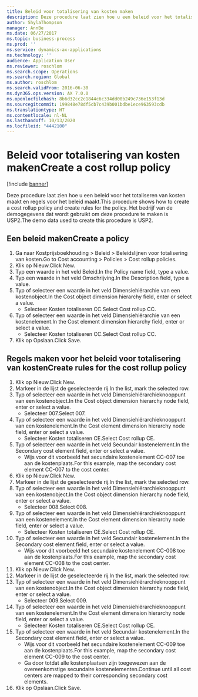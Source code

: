 ```yaml
---
title: Beleid voor totalisering van kosten maken
description: Deze procedure laat zien hoe u een beleid voor het totaliseren van kosten maakt en regels voor het beleid maakt.
author: ShylaThompson
manager: AnnBe
ms.date: 06/27/2017
ms.topic: business-process
ms.prod: ''
ms.service: dynamics-ax-applications
ms.technology: ''
audience: Application User
ms.reviewer: roschlom
ms.search.scope: Operations
ms.search.region: Global
ms.author: roschlom
ms.search.validFrom: 2016-06-30
ms.dyn365.ops.version: AX 7.0.0
ms.openlocfilehash: 8b6d32cc2c1844c6c334dd00b249c736e153f13d
ms.sourcegitcommit: 199848e78df5cb7c439b001bdbe1ece963593cdb
ms.translationtype: HT
ms.contentlocale: nl-NL
ms.lasthandoff: 10/13/2020
ms.locfileid: "4442100"
---
```

# <a name="create-a-cost-rollup-policy"></a><span data-ttu-id="d1e3e-103">Beleid voor totalisering van kosten maken</span><span class="sxs-lookup"><span data-stu-id="d1e3e-103">Create a cost rollup policy</span></span>

[!include [banner](../../includes/banner.md)]

<span data-ttu-id="d1e3e-104">Deze procedure laat zien hoe u een beleid voor het totaliseren van kosten maakt en regels voor het beleid maakt.</span><span class="sxs-lookup"><span data-stu-id="d1e3e-104">This procedure shows how to create a cost rollup policy and create rules for the policy.</span></span> <span data-ttu-id="d1e3e-105">Het bedrijf van de demogegevens dat wordt gebruikt om deze procedure te maken is USP2.</span><span class="sxs-lookup"><span data-stu-id="d1e3e-105">The demo data used to create this procedure is USP2.</span></span>


## <a name="create-a-policy"></a><span data-ttu-id="d1e3e-106">Een beleid maken</span><span class="sxs-lookup"><span data-stu-id="d1e3e-106">Create a policy</span></span>
1. <span data-ttu-id="d1e3e-107">Ga naar Kostprijsboekhouding > Beleid > Beleidslijnen voor totalisering van kosten.</span><span class="sxs-lookup"><span data-stu-id="d1e3e-107">Go to Cost accounting > Policies > Cost rollup policies.</span></span>
2. <span data-ttu-id="d1e3e-108">Klik op Nieuw.</span><span class="sxs-lookup"><span data-stu-id="d1e3e-108">Click New.</span></span>
3. <span data-ttu-id="d1e3e-109">Typ een waarde in het veld Beleid.</span><span class="sxs-lookup"><span data-stu-id="d1e3e-109">In the Policy name field, type a value.</span></span>
4. <span data-ttu-id="d1e3e-110">Typ een waarde in het veld Omschrijving.</span><span class="sxs-lookup"><span data-stu-id="d1e3e-110">In the Description field, type a value.</span></span>
5. <span data-ttu-id="d1e3e-111">Typ of selecteer een waarde in het veld Dimensiehiërarchie van een kostenobject.</span><span class="sxs-lookup"><span data-stu-id="d1e3e-111">In the Cost object dimension hierarchy field, enter or select a value.</span></span>
    * <span data-ttu-id="d1e3e-112">Selecteer Kosten totaliseren CC.</span><span class="sxs-lookup"><span data-stu-id="d1e3e-112">Select Cost rollup CC.</span></span>  
6. <span data-ttu-id="d1e3e-113">Typ of selecteer een waarde in het veld Dimensiehiërarchie van een kostenelement.</span><span class="sxs-lookup"><span data-stu-id="d1e3e-113">In the Cost element dimension hierarchy field, enter or select a value.</span></span>
    * <span data-ttu-id="d1e3e-114">Selecteer Kosten totaliseren CC.</span><span class="sxs-lookup"><span data-stu-id="d1e3e-114">Select Cost rollup CC.</span></span>  
7. <span data-ttu-id="d1e3e-115">Klik op Opslaan.</span><span class="sxs-lookup"><span data-stu-id="d1e3e-115">Click Save.</span></span>

## <a name="create-rules-for-the-cost-rollup-policy"></a><span data-ttu-id="d1e3e-116">Regels maken voor het beleid voor totalisering van kosten</span><span class="sxs-lookup"><span data-stu-id="d1e3e-116">Create rules for the cost rollup policy</span></span>
1. <span data-ttu-id="d1e3e-117">Klik op Nieuw.</span><span class="sxs-lookup"><span data-stu-id="d1e3e-117">Click New.</span></span>
2. <span data-ttu-id="d1e3e-118">Markeer in de lijst de geselecteerde rij.</span><span class="sxs-lookup"><span data-stu-id="d1e3e-118">In the list, mark the selected row.</span></span>
3. <span data-ttu-id="d1e3e-119">Typ of selecteer een waarde in het veld Dimensiehiërarchieknooppunt van een kostenobject.</span><span class="sxs-lookup"><span data-stu-id="d1e3e-119">In the Cost object dimension hierarchy node field, enter or select a value.</span></span>
    * <span data-ttu-id="d1e3e-120">Selecteer 007.</span><span class="sxs-lookup"><span data-stu-id="d1e3e-120">Select 007.</span></span>  
4. <span data-ttu-id="d1e3e-121">Typ of selecteer een waarde in het veld Dimensiehiërarchieknooppunt van een kostenelement.</span><span class="sxs-lookup"><span data-stu-id="d1e3e-121">In the Cost element dimension hierarchy node field, enter or select a value.</span></span>
    * <span data-ttu-id="d1e3e-122">Selecteer Kosten totaliseren CE.</span><span class="sxs-lookup"><span data-stu-id="d1e3e-122">Select Cost rollup CE.</span></span>  
5. <span data-ttu-id="d1e3e-123">Typ of selecteer een waarde in het veld Secundair kostenelement.</span><span class="sxs-lookup"><span data-stu-id="d1e3e-123">In the Secondary cost element field, enter or select a value.</span></span>
    * <span data-ttu-id="d1e3e-124">Wijs voor dit voorbeeld het secundaire kostenelement CC-007 toe aan de kostenplaats.</span><span class="sxs-lookup"><span data-stu-id="d1e3e-124">For this example, map the secondary cost element CC-007 to the cost center.</span></span>  
6. <span data-ttu-id="d1e3e-125">Klik op Nieuw.</span><span class="sxs-lookup"><span data-stu-id="d1e3e-125">Click New.</span></span>
7. <span data-ttu-id="d1e3e-126">Markeer in de lijst de geselecteerde rij.</span><span class="sxs-lookup"><span data-stu-id="d1e3e-126">In the list, mark the selected row.</span></span>
8. <span data-ttu-id="d1e3e-127">Typ of selecteer een waarde in het veld Dimensiehiërarchieknooppunt van een kostenobject.</span><span class="sxs-lookup"><span data-stu-id="d1e3e-127">In the Cost object dimension hierarchy node field, enter or select a value.</span></span>
    * <span data-ttu-id="d1e3e-128">Selecteer 008.</span><span class="sxs-lookup"><span data-stu-id="d1e3e-128">Select 008.</span></span>  
9. <span data-ttu-id="d1e3e-129">Typ of selecteer een waarde in het veld Dimensiehiërarchieknooppunt van een kostenelement.</span><span class="sxs-lookup"><span data-stu-id="d1e3e-129">In the Cost element dimension hierarchy node field, enter or select a value.</span></span>
    * <span data-ttu-id="d1e3e-130">Selecteer Kosten totaliseren CE.</span><span class="sxs-lookup"><span data-stu-id="d1e3e-130">Select Cost rollup CE.</span></span>  
10. <span data-ttu-id="d1e3e-131">Typ of selecteer een waarde in het veld Secundair kostenelement.</span><span class="sxs-lookup"><span data-stu-id="d1e3e-131">In the Secondary cost element field, enter or select a value.</span></span>
    * <span data-ttu-id="d1e3e-132">Wijs voor dit voorbeeld het secundaire kostenelement CC-008 toe aan de kostenplaats.</span><span class="sxs-lookup"><span data-stu-id="d1e3e-132">For this example, map the secondary cost element CC-008 to the cost center.</span></span>  
11. <span data-ttu-id="d1e3e-133">Klik op Nieuw.</span><span class="sxs-lookup"><span data-stu-id="d1e3e-133">Click New.</span></span>
12. <span data-ttu-id="d1e3e-134">Markeer in de lijst de geselecteerde rij.</span><span class="sxs-lookup"><span data-stu-id="d1e3e-134">In the list, mark the selected row.</span></span>
13. <span data-ttu-id="d1e3e-135">Typ of selecteer een waarde in het veld Dimensiehiërarchieknooppunt van een kostenobject.</span><span class="sxs-lookup"><span data-stu-id="d1e3e-135">In the Cost object dimension hierarchy node field, enter or select a value.</span></span>
    * <span data-ttu-id="d1e3e-136">Selecteer 009.</span><span class="sxs-lookup"><span data-stu-id="d1e3e-136">Select 009.</span></span>  
14. <span data-ttu-id="d1e3e-137">Typ of selecteer een waarde in het veld Dimensiehiërarchieknooppunt van een kostenelement.</span><span class="sxs-lookup"><span data-stu-id="d1e3e-137">In the Cost element dimension hierarchy node field, enter or select a value.</span></span>
    * <span data-ttu-id="d1e3e-138">Selecteer Kosten totaliseren CE.</span><span class="sxs-lookup"><span data-stu-id="d1e3e-138">Select Cost rollup CE.</span></span>  
15. <span data-ttu-id="d1e3e-139">Typ of selecteer een waarde in het veld Secundair kostenelement.</span><span class="sxs-lookup"><span data-stu-id="d1e3e-139">In the Secondary cost element field, enter or select a value.</span></span>
    * <span data-ttu-id="d1e3e-140">Wijs voor dit voorbeeld het secundaire kostenelement CC-009 toe aan de kostenplaats.</span><span class="sxs-lookup"><span data-stu-id="d1e3e-140">For this example, map the secondary cost element CC-009 to the cost center.</span></span>  
    * <span data-ttu-id="d1e3e-141">Ga door totdat alle kostenplaatsen zijn toegewezen aan de overeenkomstige secundaire kostenelementen.</span><span class="sxs-lookup"><span data-stu-id="d1e3e-141">Continue until all cost centers are mapped to their corresponding secondary cost elements.</span></span>  
16. <span data-ttu-id="d1e3e-142">Klik op Opslaan.</span><span class="sxs-lookup"><span data-stu-id="d1e3e-142">Click Save.</span></span>

